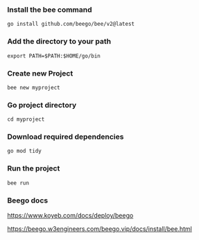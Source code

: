 ### Install the bee command 


```
go install github.com/beego/bee/v2@latest

```

### Add the directory to your path 

```
export PATH=$PATH:$HOME/go/bin

```

### Create new Project

```
bee new myproject 

```
### Go project directory

```
cd myproject

```
### Download required dependencies
```
go mod tidy

```

### Run the project

```
bee run
```

### Beego docs 



https://www.koyeb.com/docs/deploy/beego

https://beego.w3engineers.com/beego.vip/docs/install/bee.html

